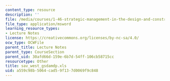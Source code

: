 ```yaml
---
content_type: resource
description: ''
file: /media/courses/1-46-strategic-management-in-the-design-and-construction-value-chain-fall-2003/a559c98b5064cad59f137d0069f9c848_sav_west_gsdamdp.xls
file_type: application/msword
learning_resource_types:
- Lecture Notes
license: https://creativecommons.org/licenses/by-nc-sa/4.0/
ocw_type: OCWFile
parent_title: Lecture Notes
parent_type: CourseSection
parent_uid: 30afd66d-159e-6b7d-54ff-106cb58715cc
resourcetype: Other
title: sav_west_gsdamdp.xls
uid: a559c98b-5064-cad5-9f13-7d0069f9c848
---
```

